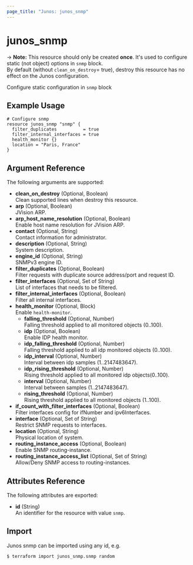 ```yaml
---
page_title: "Junos: junos_snmp"
---
```


# junos_snmp

-> **Note:** This resource should only be created **once**.
It's used to configure static (not object) options in `snmp` block.  
By default (without `clean_on_destroy`= true), destroy this resource has no effect on the Junos configuration.

Configure static configuration in `snmp` block

## Example Usage

```hcl
# Configure snmp
resource junos_snmp "snmp" {
  filter_duplicates          = true
  filter_internal_interfaces = true
  health_monitor {}
  location = "Paris, France"
}
```

## Argument Reference

The following arguments are supported:

- **clean_on_destroy** (Optional, Boolean)  
  Clean supported lines when destroy this resource.
- **arp** (Optional, Boolean)  
  JVision ARP.
- **arp_host_name_resolution** (Optional, Boolean)  
  Enable host name resolution for JVision ARP.
- **contact** (Optional, String)  
  Contact information for administrator.
- **description** (Optional, String)  
  System description.
- **engine_id** (Optional, String)  
  SNMPv3 engine ID.
- **filter_duplicates** (Optional, Boolean)  
  Filter requests with duplicate source address/port and request ID.
- **filter_interfaces** (Optional, Set of String)  
  List of interfaces that needs to be filtered.
- **filter_internal_interfaces** (Optional, Boolean)  
  Filter all internal interfaces.
- **health_monitor** (Optional, Block)  
  Enable `health-monitor`.
  - **falling_threshold** (Optional, Number)  
    Falling threshold applied to all monitored objects (0..100).
  - **idp** (Optional, Boolean)  
    Enable IDP health monitor.
  - **idp_falling_threshold** (Optional, Number)  
    Falling threshold applied to all idp monitored objects (0..100).
  - **idp_interval** (Optional, Number)  
    Interval between idp samples (1..2147483647).
  - **idp_rising_threshold** (Optional, Number)  
    Rising threshold applied to all monitored idp objects(0..100).
  - **interval** (Optional, Number)  
    Interval between samples (1..2147483647).
  - **rising_threshold** (Optional, Number)  
    Rising threshold applied to all monitored objects (1..100).
- **if_count_with_filter_interfaces** (Optional, Boolean)  
  Filter interfaces config for ifNumber and ipv6Interfaces.
- **interface** (Optional, Set of String)  
  Restrict SNMP requests to interfaces.
- **location** (Optional, String)  
  Physical location of system.
- **routing_instance_access** (Optional, Boolean)  
  Enable SNMP routing-instance.
- **routing_instance_access_list** (Optional, Set of String)  
  Allow/Deny SNMP access to routing-instances.

## Attributes Reference

The following attributes are exported:

- **id** (String)  
  An identifier for the resource with value `snmp`.

## Import

Junos snmp can be imported using any id, e.g.

```shell
$ terraform import junos_snmp.snmp random
```
